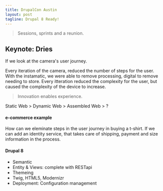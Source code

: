 ```yaml
---
title: DrupalCon Austin
layout: post
tagline: Drupal 8 Ready!
---
```


> Sessions, sprints and a reunion.


## Keynote: Dries

If we look at the camera's user journey.

Every iteration of the camera, reduced the number of steps for the user. With the instamatic, we were able to remove processing, digital to remove needing to store. Every itteration reduced the complexity for the user, but caused the complexity of the device to increase.

> Innovation enables experience.

Static Web > Dynamic Web > Assembled Web > ?

#### e-commerce example

How can we eleminate steps in the user journey in buying a t-shirt. If we can add an identity service, that takes care of shipping, payment and size information in the process.


#### Drupal 8

- Semantic
- Entity & Views: complete with RESTapi
- Themeing
- Twig, HTML5, Modernizr
- Deployment: Configuration management
